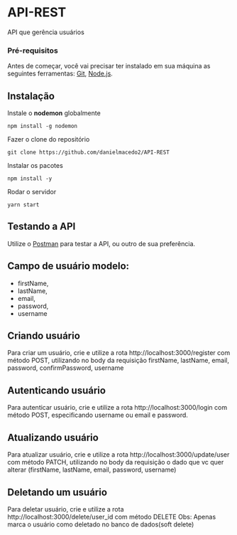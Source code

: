# API-REST
API que gerência usuários

### Pré-requisitos

Antes de começar, você vai precisar ter instalado em sua máquina as seguintes ferramentas:
[Git](https://git-scm.com), [Node.js](https://nodejs.org/en/).

## Instalação

Instale o **nodemon** globalmente

```
npm install -g nodemon
```

Fazer o clone do repositório

```
git clone https://github.com/danielmacedo2/API-REST
```

Instalar os pacotes

```
npm install -y
```

Rodar o servidor

```
yarn start
```

## Testando a API

Utilize o [Postman](https://www.postman.com/) para testar a API, ou outro de sua preferência.

## Campo de usuário modelo:
+ firstName,
+ lastName,
+ email,
+ password,
+ username

## Criando usuário

Para criar um usuário, crie e utilize a rota http://localhost:3000/register com método POST, utilizando no body da requisição firstName, lastName, email, password, confirmPassword, username

## Autenticando usuário

Para autenticar usuário, crie e utilize a rota http://localhost:3000/login com método POST, especificando username ou email e password.

## Atualizando usuário

Para atualizar usuário, crie e utilize a rota http://localhost:3000/update/user com método PATCH, utilizando no body da requisição o dado que vc quer alterar (firstName, lastName, email, password, username)

## Deletando um usuário
Para deletar usuário, crie e utilize a rota http://localhost:3000/delete/user_id com método DELETE
Obs: Apenas marca o usuário como deletado no banco de dados(soft delete)
